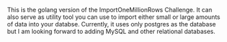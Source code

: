 This is the golang version of the ImportOneMillionRows Challenge. It can also serve as utility tool you can use to import either small or large amounts of data into your databse. Currently, it uses only postgres as the database but I am looking forward to adding MySQL and other relational databases. 
